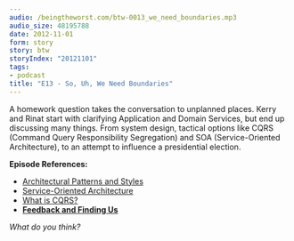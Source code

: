```yaml
---
audio: /beingtheworst.com/btw-0013_we_need_boundaries.mp3
audio_size: 48195788
date: 2012-11-01
form: story
story: btw
storyIndex: "20121101"
tags:
- podcast
title: "E13 - So, Uh, We Need Boundaries"
---
```

<p>A homework question takes the conversation to unplanned places.  Kerry and Rinat start with clarifying Application and Domain Services, but end up discussing many things.  From system design, tactical options like CQRS (Command Query Responsibility Segregation) and SOA (Service-Oriented Architecture), to an attempt to influence a presidential election.</p>


<p><strong>Episode References:</strong></p>
<ul>
<li><a href="http://msdn.microsoft.com/en-us/library/ee658117.aspx">Architectural Patterns and Styles</a>
        </li>
<li><a href="http://en.wikipedia.org/wiki/Service-oriented_architecture">Service-Oriented Architecture</a></li>
<li><a href="http://vasters.com/clemensv/2012/03/05/What+Is+CQRS.aspx">What is CQRS?</a></li>
<li><strong><a href="http://beingtheworst.com/about">Feedback and Finding Us</a></strong></li>
</ul>
<p><em>What do you think?</em></p>
